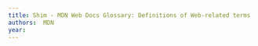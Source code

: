 ```yaml
---
title: Shim - MDN Web Docs Glossary: Definitions of Web-related terms | MDN
authors:  MDN
year: 
---
```


